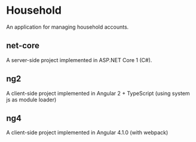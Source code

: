 # Household

An application for managing household accounts.

## net-core

A server-side project implemented in ASP.NET Core 1 (C#).

## ng2

A client-side project implemented in Angular 2 + TypeScript (using system js as module loader)

## ng4

A client-side project implemented in Angular 4.1.0 (with webpack)
